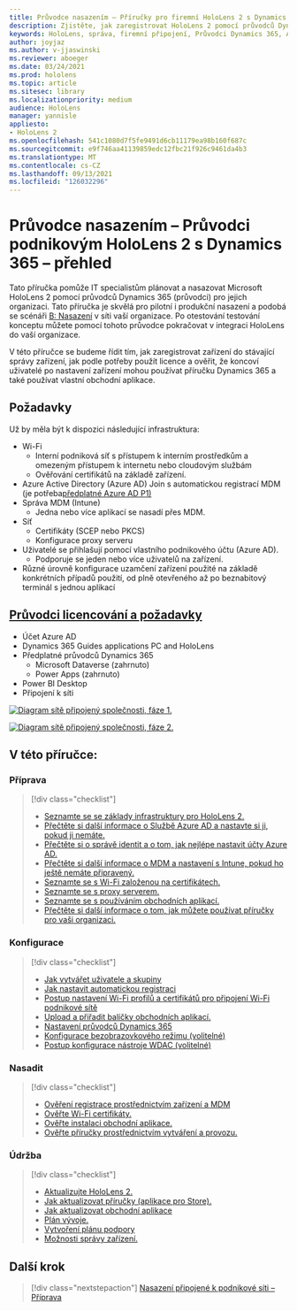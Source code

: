 ```yaml
---
title: Průvodce nasazením – Příručky pro firemní HoloLens 2 s Dynamics 365 – přehled
description: Zjistěte, jak zaregistrovat HoloLens 2 pomocí průvodců Dynamics 365 přes podnikovou připojenou síť.
keywords: HoloLens, správa, firemní připojení, Průvodci Dynamics 365, AAD, Azure AD, MDM, Mobile Správa zařízení
author: joyjaz
ms.author: v-jjaswinski
ms.reviewer: aboeger
ms.date: 03/24/2021
ms.prod: hololens
ms.topic: article
ms.sitesec: library
ms.localizationpriority: medium
audience: HoloLens
manager: yannisle
appliesto:
- HoloLens 2
ms.openlocfilehash: 541c1080d7f5fe9491d6cb11179ea98b160f687c
ms.sourcegitcommit: e9f746aa41139859edc12fbc21f926c9461da4b3
ms.translationtype: MT
ms.contentlocale: cs-CZ
ms.lasthandoff: 09/13/2021
ms.locfileid: "126032296"
---
```

# <a name="deployment-guide---corporate-connected-hololens-2-with-dynamics-365-guides---overview"></a>Průvodce nasazením – Průvodci podnikovým HoloLens 2 s Dynamics 365 – přehled

Tato příručka pomůže IT specialistům plánovat a nasazovat Microsoft HoloLens 2 pomocí průvodců Dynamics 365 (průvodci) pro jejich organizaci. Tato příručka je skvělá pro pilotní i produkční nasazení a podobá se scénáři [B: Nasazení](/hololens/common-scenarios#scenario-b-deploy-inside-your-organizations-network) v síti vaší organizace. Po otestování testování konceptu můžete pomocí tohoto průvodce pokračovat v integraci HoloLens do vaší organizace.

V této příručce se budeme řídit tím, jak zaregistrovat zařízení do stávající správy zařízení, jak podle potřeby použít licence a ověřit, že koncoví uživatelé po nastavení zařízení mohou používat příručku Dynamics 365 a také používat vlastní obchodní aplikace. 

## <a name="prerequisites"></a>Požadavky

Už by měla být k dispozici následující infrastruktura:
- Wi-Fi
    - Interní podniková síť s přístupem k interním prostředkům a omezeným přístupem k internetu nebo cloudovým službám
    - Ověřování certifikátů na základě zařízení.
- Azure Active Directory (Azure AD) Join s automatickou registrací MDM (je potřeba[předplatné Azure AD P1)](/azure/active-directory/fundamentals/active-directory-whatis)
- Správa MDM (Intune)
    - Jedna nebo více aplikací se nasadí přes MDM.
- Síť 
    - Certifikáty (SCEP nebo PKCS)
    - Konfigurace proxy serveru
- Uživatelé se přihlašují pomocí vlastního podnikového účtu (Azure AD).
    - Podporuje se jeden nebo více uživatelů na zařízení.
- Různé úrovně konfigurace uzamčení zařízení použité na základě konkrétních případů použití, od plně otevřeného až po beznabitový terminál s jednou aplikací

## <a name="guides-licensing-and-requirements"></a>[Průvodci licencování a požadavky](/dynamics365/mixed-reality/guides/requirements#licensing-and-product-requirements)

- Účet Azure AD
- Dynamics 365 Guides applications PC and HoloLens
- Předplatné průvodců Dynamics 365
    - Microsoft Dataverse (zahrnuto)
    - Power Apps (zahrnuto)
- Power BI Desktop
- Připojení k síti

[![Diagram sítě připojený společnosti, fáze 1. ](./images/deployment-guides-revised-scenario-b-01-1.png)](./images/deployment-guides-revised-scenario-b-01-1.png#lightbox)

[![Diagram sítě připojený společnosti, fáze 2. ](./images/deployment-guides-revised-scenario-b-02-1.png)](./images/deployment-guides-revised-scenario-b-02-1.png#lightbox)

## <a name="in-this-guide-you-will"></a>V této příručce:
### <a name="prepare"></a>Příprava
> [!div class="checklist"]
>- [Seznamte se se základy infrastruktury pro HoloLens 2.](hololens2-corp-connected-prepare.md#infrastructure-essentials)
>- [Přečtěte si další informace o Službě Azure AD a nastavte si ji, pokud ji nemáte.](hololens2-corp-connected-prepare.md#azure-active-directory)
>- [Přečtěte si o správě identit a o tom, jak nejlépe nastavit účty Azure AD.](hololens2-corp-connected-prepare.md#identity-management)
>- [Přečtěte si další informace o MDM a nastavení s Intune, pokud ho ještě nemáte připravený.](hololens2-corp-connected-prepare.md#mobile-device-management)
>- [Seznamte se s Wi-Fi založenou na certifikátech.](hololens2-corp-connected-prepare.md#certificates)
>- [Seznamte se s proxy serverem.](hololens2-corp-connected-prepare.md#proxy)
>- [Seznamte se s používáním obchodních aplikací.](hololens2-corp-connected-prepare.md#line-of-business-apps)
>- [Přečtěte si další informace o tom, jak můžete používat příručky pro vaši organizaci.](hololens2-corp-connected-prepare.md#guides-playbook)
### <a name="configure"></a>Konfigurace
> [!div class="checklist"]
>- [Jak vytvářet uživatele a skupiny](hololens2-corp-connected-configure.md#azure-users-and-groups)
>- [Jak nastavit automatickou registraci](hololens2-corp-connected-configure.md#auto-enrollment-on-hololens-2)
>- [Postup nastavení Wi-Fi profilů a certifikátů pro připojení Wi-Fi podnikové sítě](hololens2-corp-connected-configure.md#corporate-wi-fi-connectivity)
>- [Upload a přiřadit balíčky obchodních aplikací.](hololens2-corp-connected-configure.md#app-deployment)
>- [Nastavení průvodců Dynamics 365](hololens2-corp-connected-configure.md#setup-guides-application-licenses-dataverse-and-authoring)
>- [Konfigurace bezobrazovkového režimu (volitelné)](hololens2-corp-connected-configure.md#optional-kiosk-mode)
>- [Postup konfigurace nástroje WDAC (volitelné)](hololens2-corp-connected-configure.md#optional-wdac)
### <a name="deploy"></a>Nasadit
> [!div class="checklist"]
>-  [Ověření registrace prostřednictvím zařízení a MDM](hololens2-corp-connected-deploy.md#enrollment-validation)
>-  [Ověřte Wi-Fi certifikáty.](hololens2-corp-connected-deploy.md#wi-fi-certificate-validation)
>-  [Ověřte instalaci obchodní aplikace.](hololens2-corp-connected-deploy.md#validate-lob-app-install)
>-  [Ověřte příručky prostřednictvím vytváření a provozu.](hololens2-corp-connected-deploy.md#validate-dynamics-365-guides)
### <a name="maintain"></a>Údržba
> [!div class="checklist"]
>- [Aktualizujte HoloLens 2.](hololens2-corp-connected-maintain.md#update-hololens)
>- [Jak aktualizovat příručky (aplikace pro Store).](hololens2-corp-connected-maintain.md#how-to-update-dynamics-365-guides-and-other-store-apps)
>- [Jak aktualizovat obchodní aplikace](hololens2-corp-connected-maintain.md#how-to-update-lob-apps) 
>- [Plán vývoje.](hololens2-corp-connected-maintain.md#development-plan) 
>- [Vytvoření plánu podpory](hololens2-corp-connected-maintain.md#support-plan)
>- [Možnosti správy zařízení.](hololens2-corp-connected-maintain.md#device-management)

## <a name="next-step"></a>Další krok 
> [!div class="nextstepaction"]
> [Nasazení připojené k podnikové síti – Příprava](hololens2-corp-connected-prepare.md)
